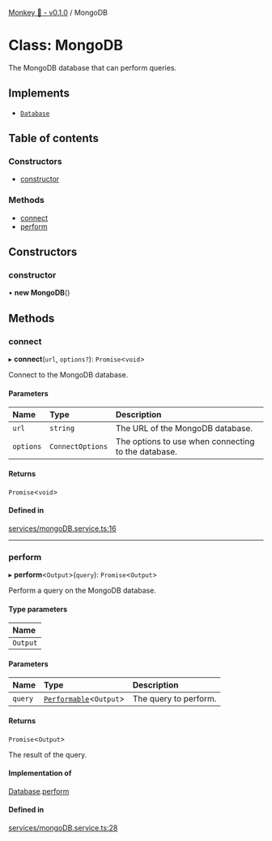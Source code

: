 [Monkey 🐒 - v0.1.0](../README.md) / MongoDB

# Class: MongoDB

The MongoDB database that can perform queries.

## Implements

- [`Database`](../interfaces/Database.md)

## Table of contents

### Constructors

- [constructor](MongoDB.md#constructor)

### Methods

- [connect](MongoDB.md#connect)
- [perform](MongoDB.md#perform)

## Constructors

### constructor

• **new MongoDB**()

## Methods

### connect

▸ **connect**(`url`, `options?`): `Promise`<`void`\>

Connect to the MongoDB database.

#### Parameters

| Name | Type | Description |
| :------ | :------ | :------ |
| `url` | `string` | The URL of the MongoDB database. |
| `options` | `ConnectOptions` | The options to use when connecting to the database. |

#### Returns

`Promise`<`void`\>

#### Defined in

[services/mongoDB.service.ts:16](https://github.com/bpisano/monkey/blob/62534c6/src/services/mongoDB.service.ts#L16)

___

### perform

▸ **perform**<`Output`\>(`query`): `Promise`<`Output`\>

Perform a query on the MongoDB database.

#### Type parameters

| Name |
| :------ |
| `Output` |

#### Parameters

| Name | Type | Description |
| :------ | :------ | :------ |
| `query` | [`Performable`](../interfaces/Performable.md)<`Output`\> | The query to perform. |

#### Returns

`Promise`<`Output`\>

The result of the query.

#### Implementation of

[Database](../interfaces/Database.md).[perform](../interfaces/Database.md#perform)

#### Defined in

[services/mongoDB.service.ts:28](https://github.com/bpisano/monkey/blob/62534c6/src/services/mongoDB.service.ts#L28)
